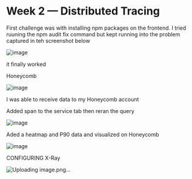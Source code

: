 # Week 2 — Distributed Tracing
First challenge was with installing npm packages on the frontend. I tried ruuning the npm audit fix command but kept running into the problem captured in teh screenshot below

![image](https://user-images.githubusercontent.com/21007127/223156356-11a4ee0b-db26-47e8-95e0-9068eae4ab3c.png)

it finally worked

Honeycomb

![image](https://user-images.githubusercontent.com/21007127/223192577-2cdf4d4e-e635-49e8-b5c5-532712074f49.png)


I was able to receive data to my Honeycomb account

Added span to the service tab then reran the query


![image](https://user-images.githubusercontent.com/21007127/223202943-fe5ea871-07e3-4dd4-8ce6-0e1a1b197dea.png)

Aded a heatmap and P90 data and visualized on Honeycomb

![image](https://user-images.githubusercontent.com/21007127/223205774-8db029a6-0e3c-4954-9cab-9214cdc45800.png)


CONFIGURING X-Ray

![Uploading image.png…]()



